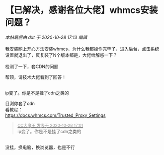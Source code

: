 # 【已解决，感谢各位大佬】whmcs安装问题？


<i class="pstatus"> 本帖最后由 dxt 于 2020-10-28 17:13 编辑 </i><br />
<br />
我安装网上开心方法安装whmcs，为什么我都操作完毕了，进入后台，点击系统设置就退出了，反复装了N个版本都是，大佬给解惑一下？<br />
<br />
检测了一下，套CDN的问题

帮顶，请技术大佬看到了回答！<br />
<br />
<img src="static/image/smiley/default/time.gif" smilieid="15" border="0" alt="" /><img src="static/image/smiley/default/time.gif" smilieid="15" border="0" alt="" /><img src="static/image/smiley/default/time.gif" smilieid="15" border="0" alt="" />

ip变了。你是不是挂了cdn之类的

目測你套了cdn<br />
看教程：<br />
https://docs.whmcs.com/Trusted_Proxy_Settings

<div class="quote"><blockquote><font size="2"><a href="https://www.hostloc.com/forum.php?mod=redirect&amp;goto=findpost&amp;pid=9364891&amp;ptid=759465" target="_blank"><font color="#999999">CC大魔王 发表于 2020-10-28 17:01</font></a></font><br />
ip变了。你是不是挂了cdn之类的</blockquote></div><br />
没挂，换电脑，换浏览器，也是不行

